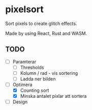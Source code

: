 # pixelsort
Sort pixels to create glitch effects.

Made by using React, Rust and WASM.

## TODO
- [ ] Paramterar
  - [ ] Thresholds
  - [ ] Kolumn / rad - vis sortering
  - [ ] Ladda ner bilden
- [ ] Optimera
  - [x] Counting sort
  - [x] Minska antalet pixlar att sortera
- [ ] Design
